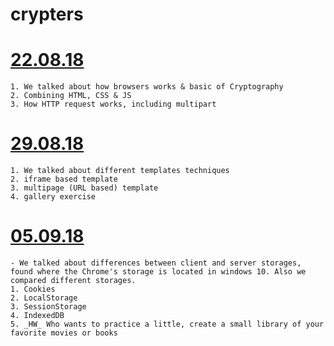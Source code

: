 # crypters

  # [22.08.18](https://github.com/nikitaKurtin/crypters/tree/master/2018-08-22) 
    1. We talked about how browsers works & basic of Cryptography
    2. Combining HTML, CSS & JS
    3. How HTTP request works, including multipart
    
  # [29.08.18](https://github.com/nikitaKurtin/crypters/tree/master/2018-08-29) 
    1. We talked about different templates techniques
    2. iframe based template
    3. multipage (URL based) template
    4. gallery exercise 
    
  #  [05.09.18](https://github.com/nikitaKurtin/crypters/tree/master/2018-09-05) 
    - We talked about differences between client and server storages, found where the Chrome's storage is located in windows 10. Also we compared different storages.
    1. Cookies
    2. LocalStorage
    3. SessionStorage
    4. IndexedDB 
    5. _HW_ Who wants to practice a little, create a small library of your favorite movies or books
    
